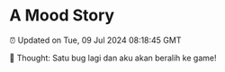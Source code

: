 # A Mood Story

⏰ Updated on Tue, 09 Jul 2024 08:18:45 GMT

💭 Thought: Satu bug lagi dan aku akan beralih ke game!

